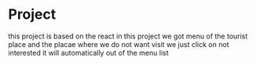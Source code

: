 # Project
this project is based on the react 
in this project we got menu of the tourist place and the placae where we do not want visit
we just click on not interested it will automatically out of the menu list
